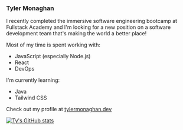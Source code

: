 ### Tyler Monaghan

I recently completed the immersive software engineering bootcamp at Fullstack Academy and I'm looking for a new position on a software development team that's making the world a better place!

Most of my time is spent working with: 
- JavaScript (especially Node.js)
- React
- DevOps

I'm currently learning:
- Java 
- Tailwind CSS

Check out my profile at [tylermonaghan.dev](http://tylermonaghan.dev)

[![Ty's GitHub stats](https://github-readme-stats.vercel.app/api?username=tymonaghan&count_private=true)](https://github.com/anuraghazra/github-readme-stats)

